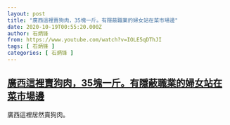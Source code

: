 ```yaml
---
layout: post
title: "廣西這裡賣狗肉，35塊一斤。有隱蔽職業的婦女站在菜市場邊"
date: 2020-10-19T00:55:20.000Z
author: 石炳锋
from: https://www.youtube.com/watch?v=IOLE5qDThJI
tags: [ 石炳锋 ]
categories: [ 石炳锋 ]
---
```

<!--1603068920000-->
[廣西這裡賣狗肉，35塊一斤。有隱蔽職業的婦女站在菜市場邊](https://www.youtube.com/watch?v=IOLE5qDThJI)
------

<div>
廣西這裡居然賣狗肉。
</div>
